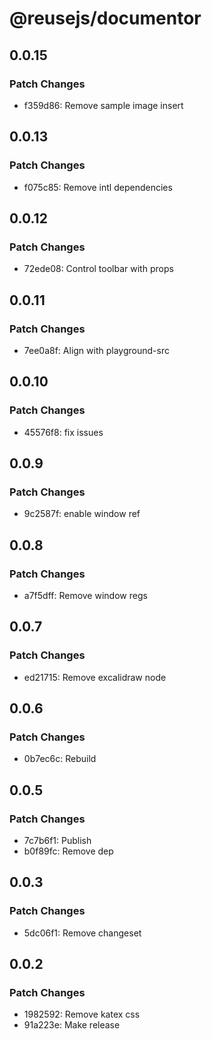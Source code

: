 # @reusejs/documentor

## 0.0.15

### Patch Changes

- f359d86: Remove sample image insert

## 0.0.13

### Patch Changes

- f075c85: Remove intl dependencies

## 0.0.12

### Patch Changes

- 72ede08: Control toolbar with props

## 0.0.11

### Patch Changes

- 7ee0a8f: Align with playground-src

## 0.0.10

### Patch Changes

- 45576f8: fix issues

## 0.0.9

### Patch Changes

- 9c2587f: enable window ref

## 0.0.8

### Patch Changes

- a7f5dff: Remove window regs

## 0.0.7

### Patch Changes

- ed21715: Remove excalidraw node

## 0.0.6

### Patch Changes

- 0b7ec6c: Rebuild

## 0.0.5

### Patch Changes

- 7c7b6f1: Publish
- b0f89fc: Remove dep

## 0.0.3

### Patch Changes

- 5dc06f1: Remove changeset

## 0.0.2

### Patch Changes

- 1982592: Remove katex css
- 91a223e: Make release
